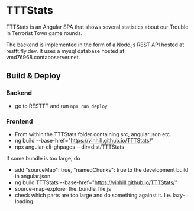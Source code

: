# TTTStats

TTTStats is an Angular SPA that shows several statistics about our Trouble in
Terrorist Town game rounds.

The backend is implemented in the form of a Node.js REST API hosted at
resttt.fly.dev. It uses a mysql database hosted at vmd76968.contaboserver.net.

## Build & Deploy

### Backend

- go to RESTTT and run `npm run deploy`

### Frontend

- From within the TTTStats folder containing src, angular.json etc.
- ng build --base-href="https://vinhill.github.io/TTTStats/"
- npx angular-cli-ghpages --dir=dist/TTTStats

If some bundle is too large, do
- add "sourceMap": true, "namedChunks": true to the development build in angular.json
- ng build TTTStats --base-href="https://vinhill.github.io/TTTStats/"
- source-map-explorer the_bundle_file.js
- check which parts are too large and do something against it. I.e. lazy-loading